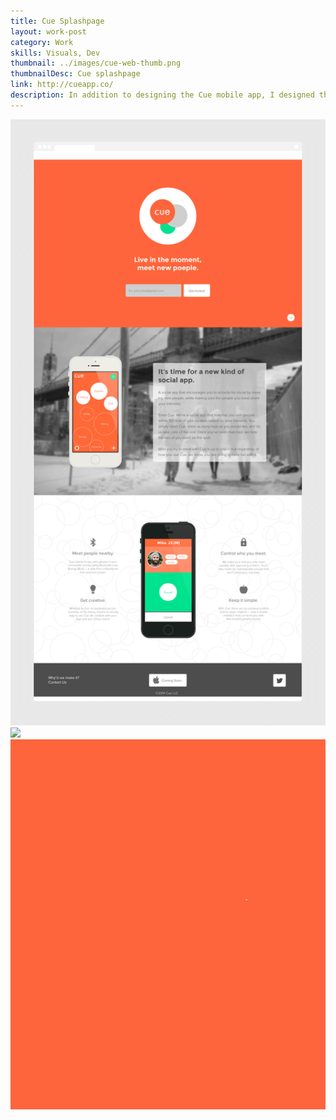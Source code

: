 ```yaml
---
title: Cue Splashpage
layout: work-post
category: Work
skills: Visuals, Dev
thumbnail: ../images/cue-web-thumb.png
thumbnailDesc: Cue splashpage
link: http://cueapp.co/
description: In addition to designing the Cue mobile app, I designed the app's splashpage as well. The goal of the site was to collect email addresses from visitors interested in receiving updates on the app launch.<p>I built the site with good ol' fashion HTML, CSS and jQuery.
---
```

<div><img class="project-image" alt="Cue homepage" src="/images/cue-splashpage-full.png"></div>

<div class="project-image-small-container">
	<img src="/images/cue-splashpage-mobile.gif" class="project-image-half-left"></img>
	<img src="/images/cue-logo-animation.gif" class="project-image-half-right"></img>
</div>

